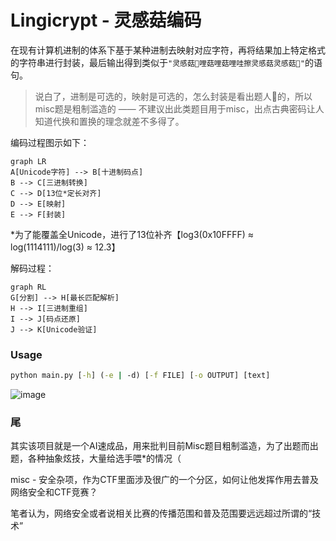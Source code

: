 # Lingicrypt - 灵感菇编码

在现有计算机进制的体系下基于某种进制去映射对应字符，再将结果加上特定格式的字符串进行封装，最后输出得到类似于`"灵感菇🍄哩菇哩菇哩哇擦灵感菇灵感菇🍄"`的语句。

> 说白了，进制是可选的，映射是可选的，怎么封装是看出题人🧠的，所以misc题是粗制滥造的 —— 不建议出此类题目用于misc，出点古典密码让人知道代换和置换的理念就差不多得了。

编码过程图示如下：



```mermaid
graph LR
A[Unicode字符] --> B[十进制码点]
B --> C[三进制转换]
C --> D[13位*定长对齐]
D --> E[映射]
E --> F[封装]
```

*为了能覆盖全Unicode，进行了13位补齐【log3(0x10FFFF) ≈ log(1114111)/log(3) ≈ 12.3】

解码过程：

```mermaid
graph RL
G[分割] --> H[最长匹配解析]
H --> I[三进制重组]
I --> J[码点还原]
J --> K[Unicode验证]
```

### Usage

```cmd
python main.py [-h] (-e | -d) [-f FILE] [-o OUTPUT] [text]
```
![image](https://github.com/user-attachments/assets/3eeee5a4-dd19-44ff-9984-cbd96a162e35)

### 尾

其实该项目就是一个AI速成品，用来批判目前Misc题目粗制滥造，为了出题而出题，各种抽象炫技，大量给选手喂*的情况（

misc - 安全杂项，作为CTF里面涉及很广的一个分区，如何让他发挥作用去普及网络安全和CTF竞赛？

笔者认为，网络安全或者说相关比赛的传播范围和普及范围要远远超过所谓的“技术”
